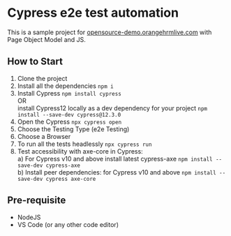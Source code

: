 # Cypress e2e test automation
This is a sample project for [opensource-demo.orangehrmlive.com](https://opensource-demo.orangehrmlive.com/web/index.php/auth/login) with Page Object Model and JS. 


## How to Start
1. Clone the project
2.  Install all the dependencies ```npm i```
3. Install Cypress ```npm install cypress```   
  OR  
install Cypress12 locally as a dev dependency for your project ```npm install --save-dev cypress@12.3.0``` 
4. Open the Cypress ```npx cypress open```
5. Choose the Testing Type (e2e Testing)
6. Choose a Browser
7. To run all the tests headlessly ```npx cypress run```
8. Test accessibility with axe-core in Cypress:  
    a) For Cypress v10 and above install latest cypress-axe ```npm install --save-dev cypress-axe```  
    b) Install peer dependencies:
  for Cypress v10 and above
  ```npm install --save-dev cypress axe-core```


## Pre-requisite
- NodeJS
- VS Code (or any other code editor)

